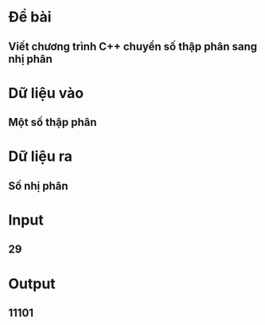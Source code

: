 # Đề bài
## Viết chương trình C++ chuyển số thập phân sang nhị phân
# Dữ liệu vào
## Một số thập phân
# Dữ liệu ra
## Số nhị phân
# Input
## 29
# Output
## 11101
